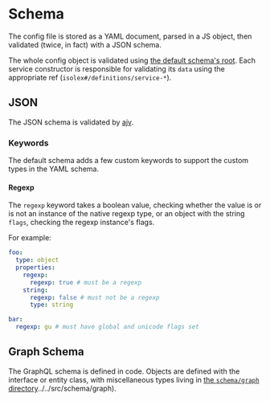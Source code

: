 # Schema

The config file is stored as a YAML document, parsed in a JS object, then validated (twice, in fact) with a JSON schema.

The whole config object is validated using [the default schema's root](../isolex.yml#L737). Each service constructor is
responsible for validating its `data` using the appropriate ref (`isolex#/definitions/service-*`).

## JSON

The JSON schema is validated by [ajv](https://ajv.js.org/).

### Keywords

The default schema adds a few custom keywords to support the custom types in the YAML schema.

#### Regexp

The `regexp` keyword takes a boolean value, checking whether the value is or is not an instance of the native regexp
type, or an object with the string `flags`, checking the regexp instance's flags.

For example:

```yaml
foo:
  type: object
  properties:
    regexp:
      regexp: true # must be a regexp
    string:
      regexp: false # must not be a regexp
      type: string

bar:
  regexp: gu # must have global and unicode flags set
```

## Graph Schema

The GraphQL schema is defined in code. Objects are defined with the interface or entity class, with miscellaneous types
living in [the `schema/graph` directory]()../../src/schema/graph).
